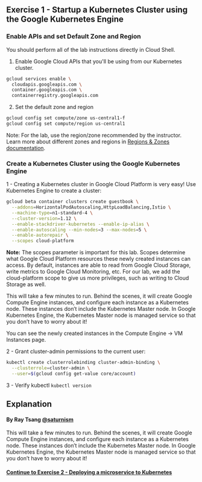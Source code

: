 ## Exercise 1 - Startup a Kubernetes Cluster using the Google Kubernetes Engine

### Enable APIs and set Default Zone and Region

You should perform all of the lab instructions directly in Cloud Shell.

1. Enable Google Cloud APIs that you'll be using from our Kubernetes cluster.

```sh
gcloud services enable \
  cloudapis.googleapis.com \
  container.googleapis.com \
  containerregistry.googleapis.com
```

2. Set the default zone and region

```sh
gcloud config set compute/zone us-central1-f
gcloud config set compute/region us-central1
```

Note: For the lab, use the region/zone recommended by the instructor. Learn more about different zones and regions in [Regions & Zones documentation](https://cloud.google.com/compute/docs/zones).

### Create a Kubernetes Cluster using the Google Kubernetes Engine

1 - Creating a Kubernetes cluster in Google Cloud Platform is very easy! Use Kubernetes Engine to create a cluster:


```sh
gcloud beta container clusters create guestbook \
  --addons=HorizontalPodAutoscaling,HttpLoadBalancing,Istio \
  --machine-type=n1-standard-4 \
  --cluster-version=1.12 \
  --enable-stackdriver-kubernetes --enable-ip-alias \
  --enable-autoscaling --min-nodes=3 --max-nodes=5 \
  --enable-autorepair \
  --scopes cloud-platform
```

**Note:** The scopes parameter is important for this lab. Scopes determine what Google Cloud Platform resources these newly created instances can access.  By default, instances are able to read from Google Cloud Storage, write metrics to Google Cloud Monitoring, etc. For our lab, we add the cloud-platform scope to give us more privileges, such as writing to Cloud Storage as well.

This will take a few minutes to run. Behind the scenes, it will create Google Compute Engine instances, and configure each instance as a Kubernetes node. These instances don’t include the Kubernetes Master node. In Google Kubernetes Engine, the Kubernetes Master node is managed service so that you don’t have to worry about it!

You can see the newly created instances in the Compute Engine → VM Instances page.

2 - Grant cluster-admin permissions to the current user:

```sh
kubectl create clusterrolebinding cluster-admin-binding \
  --clusterrole=cluster-admin \
  --user=$(gcloud config get-value core/account)
```

3 - Verify kubectl
  `kubectl version`

## Explanation
#### By Ray Tsang [@saturnism](https://twitter.com/saturnism)

This will take a few minutes to run. Behind the scenes, it will create Google Compute Engine instances, and configure each instance as a Kubernetes node. These instances don’t include the Kubernetes Master node. In Google Kubernetes Engine, the Kubernetes Master node is managed service so that you don’t have to worry about it!

#### [Continue to Exercise 2 - Deploying a microservice to Kubernetes](../exercise-2/README.md)

